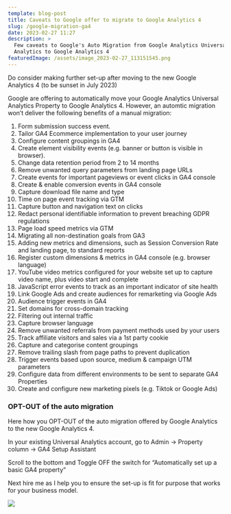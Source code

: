 ```yaml
---
template: blog-post
title: Caveats to Google offer to migrate to Google Analytics 4
slug: /google-migration-ga4
date: 2023-02-27 11:27
description: >
  Few caveats to Google's Auto Migration from Google Analytics Universal
  Analytics to Google Analytics 4
featuredImage: /assets/image_2023-02-27_113151545.png
---
```

Do consider making further set-up after moving to the new Google Analytics 4 (to be sunset in July 2023) 

Google are offering to automatically move your Google Analytics Universal Analytics Property to Google Analytics 4. However, an automtic migration won’t deliver the following benefits of a manual migration:

1. Form submission success event.  
2. Tailor GA4 Ecommerce implementation to your user journey
3. Configure content groupings in GA4
4. Create element visibility events (e.g. banner or button is visible in browser). 
5. Change data retention period from 2 to 14 months
6. Remove unwanted query parameters from landing page URLs 
7. Create events for important pageviews or event clicks in GA4 console
8. Create & enable conversion events in GA4 console 
9. Capture download file name and type
10. Time on page event tracking via GTM
11. Capture button and navigation text on clicks  
12. Redact personal identifiable information to prevent breaching GDPR regulations  
13. Page load speed metrics via GTM
14. Migrating all non-destination goals from GA3
15. Adding new metrics and dimensions, such as Session Conversion Rate and landing page, to standard reports
16. Register custom dimensions & metrics in GA4 console (e.g. browser language)  
17. YouTube video metrics configured for your website set up to capture video name, plus video start and complete
18. JavaScript error events to track as an important indicator of site health
19. Link Google Ads and create audiences for remarketing via Google Ads
20. Audience trigger events in GA4
21. Set domains for cross-domain tracking
22. Filtering out internal traffic
23. Capture browser language
24. Remove unwanted referrals from payment methods used by your users
25. Track affiliate visitors and sales via a 1st party cookie
26. Capture and categorise content groupings
27. Remove trailing slash from page paths to prevent duplication
28. Trigger events based upon source, medium & campaign UTM parameters
29. Configure data from different environments to be sent to separate GA4 Properties 
30. Create and configure new marketing pixels (e.g. Tiktok or Google Ads)

### OPT-OUT of the auto migration

Here how you OPT-OUT of the auto migration offered by Google Analytics to the new Google Analytics 4.

In your existing Universal Analytics account, go to Admin → Property column → GA4 Setup Assistant

Scroll to the bottom and Toggle OFF the switch for “Automatically set up a basic GA4 property”

Next hire me as I help you to ensure the set-up is fit for purpose that works for your business model.

![](/assets/ga4-optout.png)